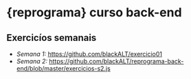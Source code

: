 # {reprograma} curso back-end

## Exercicíos semanais

- *Semana 1:* https://github.com/blackALT/exercicio01
- *Semana 2:* https://github.com/blackALT/reprograma-back-end/blob/master/exercicios-s2.js